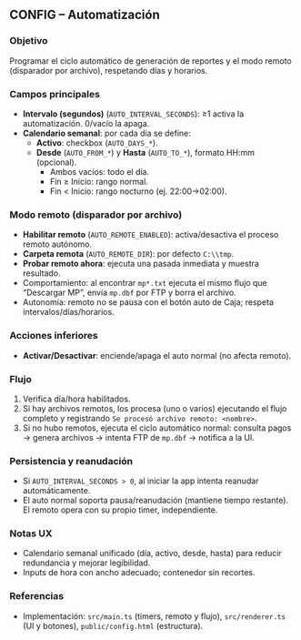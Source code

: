 ## CONFIG – Automatización

### Objetivo
Programar el ciclo automático de generación de reportes y el modo remoto (disparador por archivo), respetando días y horarios.

### Campos principales
- **Intervalo (segundos)** (`AUTO_INTERVAL_SECONDS`): ≥1 activa la automatización. 0/vacío la apaga.
- **Calendario semanal**: por cada día se define:
  - **Activo**: checkbox (`AUTO_DAYS_*`).
  - **Desde** (`AUTO_FROM_*`) y **Hasta** (`AUTO_TO_*`), formato HH:mm (opcional).
    - Ambos vacíos: todo el día.
    - Fin ≥ Inicio: rango normal.
    - Fin < Inicio: rango nocturno (ej. 22:00→02:00).

### Modo remoto (disparador por archivo)
- **Habilitar remoto** (`AUTO_REMOTE_ENABLED`): activa/desactiva el proceso remoto autónomo.
- **Carpeta remota** (`AUTO_REMOTE_DIR`): por defecto `C:\\tmp`.
- **Probar remoto ahora**: ejecuta una pasada inmediata y muestra resultado.
- Comportamiento: al encontrar `mp*.txt` ejecuta el mismo flujo que “Descargar MP”, envía `mp.dbf` por FTP y borra el archivo.
- Autonomía: remoto no se pausa con el botón auto de Caja; respeta intervalos/días/horarios.

### Acciones inferiores
- **Activar/Desactivar**: enciende/apaga el auto normal (no afecta remoto).

### Flujo
1) Verifica día/hora habilitados.
2) Si hay archivos remotos, los procesa (uno o varios) ejecutando el flujo completo y registrando `Se procesó archivo remoto: <nombre>`.
3) Si no hubo remotos, ejecuta el ciclo automático normal: consulta pagos → genera archivos → intenta FTP de `mp.dbf` → notifica a la UI.

### Persistencia y reanudación
- Si `AUTO_INTERVAL_SECONDS > 0`, al iniciar la app intenta reanudar automáticamente.
- El auto normal soporta pausa/reanudación (mantiene tiempo restante). El remoto opera con su propio timer, independiente.

### Notas UX
- Calendario semanal unificado (día, activo, desde, hasta) para reducir redundancia y mejorar legibilidad.
- Inputs de hora con ancho adecuado; contenedor sin recortes.

### Referencias
- Implementación: `src/main.ts` (timers, remoto y flujo), `src/renderer.ts` (UI y botones), `public/config.html` (estructura).

